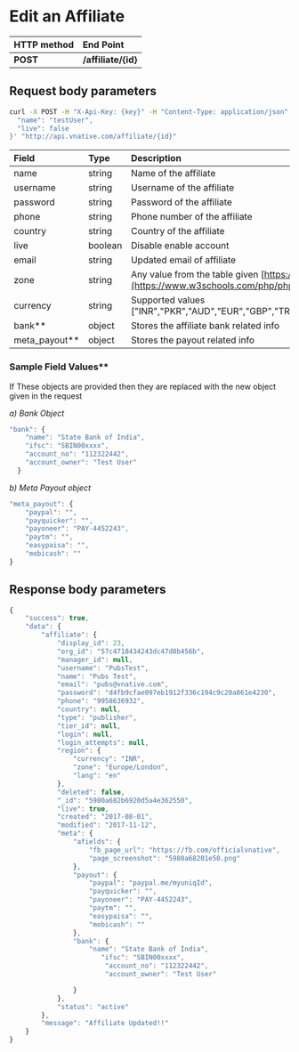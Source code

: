 # Edit an Affiliate

| **HTTP method** | End Point |
| :--- | :--- |
| **POST** | **/affiliate/{id}** |

## **Request body parameters**

```bash
curl -X POST -H "X-Api-Key: {key}" -H "Content-Type: application/json" -H "Cache-Control: no-cache" -H "Postman-Token: cc5d7610-80aa-8f1b-983d-fc5712fcfb53" -d '{
  "name": "testUser",
  "live": false
}' "http://api.vnative.com/affiliate/{id}"
```

| Field | Type | Description | Required |
| :--- | :--- | :--- | :--- |
| name | string | Name of the affiliate | No |
| username | string | Username of the affiliate | No |
| password | string | Password of the affiliate | No |
| phone | string | Phone number of the affiliate | No |
| country | string | Country of the affiliate | No |
| live | boolean | Disable enable account | No |
| email | string | Updated email of affiliate | No |
| zone | string | Any value from the table given [https://www.w3schools.com/php/php\_ref\_timezones.asp](https://www.w3schools.com/php/php_ref_timezones.asp) | No |
| currency | string | Supported values \["INR","PKR","AUD","EUR","GBP","TRY","USD","IDR","THB","MYR","PHP","VND","RUB","PLN"\] | No |
| bank\*\* | object | Stores the affiliate bank related info | No |
| meta\_payout\*\* | object | Stores the payout related info | No |

### Sample Field Values\*\*

If These objects are provided then they are replaced with the new object given in the request

_a\) Bank Object_

```javascript
"bank": {
    "name": "State Bank of India",
    "ifsc": "SBIN00xxxx",
    "account_no": "112322442",
    "account_owner": "Test User"
  }
```

_b\) Meta Payout object_

```javascript
"meta_payout": {
    "paypal": "",
    "payquicker": "",
    "payoneer": "PAY-4452243",
    "paytm": "",
    "easypaisa": "",
    "mobicash": ""
}
```

## **Response body parameters**

```javascript
{
    "success": true,
    "data": {
        "affiliate": {
            "display_id": 23,
            "org_id": "57c4718434243dc47d8b456b",
            "manager_id": null,
            "username": "PubsTest",
            "name": "Pubs Test",
            "email": "pubs@vnative.com",
            "password": "d4fb9cfae097eb1912f336c194c9c20a861e4230",
            "phone": "9958636932",
            "country": null,
            "type": "publisher",
            "tier_id": null,
            "login": null,
            "login_attempts": null,
            "region": {
                "currency": "INR",
                "zone": "Europe/London",
                "lang": "en"
            },
            "deleted": false,
            "_id": "5980a682b6920d5a4e362550",
            "live": true,
            "created": "2017-08-01",
            "modified": "2017-11-12",
            "meta": {
                "afields": {
                    "fb_page_url": "https://fb.com/officialvnative",
                    "page_screenshot": "5980a68201e50.png"
                },
                "payout": {
                    "paypal": "paypal.me/myuniqId",
                    "payquicker": "",
                    "payoneer": "PAY-4452243",
                    "paytm": "",
                    "easypaisa": "",
                    "mobicash": ""
                },
                "bank": {
                    "name": "State Bank of India",
                       "ifsc": "SBIN00xxxx",
                        "account_no": "112322442",
                        "account_owner": "Test User"

                }
            },
            "status": "active"
        },
        "message": "Affiliate Updated!!"
    }
}
```

